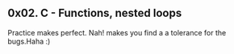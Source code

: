 ## 0x02. C - Functions, nested loops

Practice makes perfect. Nah! makes you find a a tolerance for the bugs.Haha :)
